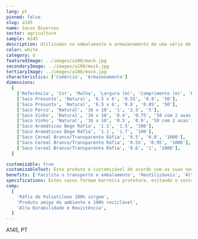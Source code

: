 ```yaml
---
lang: pt
pinned: false
slug: a145
name: Sacos Diversos
sector: agriculture
sample: A145
description: Utilizados no embalamento e armazenamento de uma série de produtos agro-alimentares, presunto, porco, aromáticas, entre outros.
color: white
category: d
featuredImage: ../images/a100/mock.jpg
secondaryImage: ../images/a100/mock.jpg
tertiaryImage: ../images/a100/mock.jpg
characteristics: ['Comércio', 'Armazenamento']
dimensions:
  [
    ['Referência', 'Cor', 'Malha', 'Largura (m)', 'Comprimento (m)', 'Embalagem (un)'],
    ['Saco Presunto', 'Natural', '6.5 x 6', '0.55', '0.8', '50'],
    ['Saco Presunto', 'Natural', '6.5 x 6', '0.6', '0.85', '50'],
    ['Saco Porco', 'Natural', '16 x 10', '1', '2.5', '5'],
    ['Saco Vinho', 'Natural', '16 x 10', '0.4', '0.75', '50 com 2 asas'],
    ['Saco Vinho', 'Natural', '16 x 10', '0.5', '0.9', '50 com 2 asas'],
    ['Saco Aromáticas Bege Ráfia', '1.1', '1.5', '100'],
    ['Saco Aromáticas Bege Ráfia', '1.1', '1.7', '100'],
    ['Saco Cereal Branco/Transparente Ráfia', '0.5', '0.8', '1000'],
    ['Saco Cereal Branco/Transparente Ráfia', '0.55', '0.95', '1000'],
    ['Saco Cereal Branco/Transparente Ráfia', '0.6', '1', '1000'],
  ]

customizable: true
customizableText: Este produto é customizável de acordo com as suas necessidades. Contacte-nos para mais informações.
benefits: ['Facilita o transporte e embalamento', 'Reutilizáveis', 'Alternativa económica']
specifications: Estes sacos formam barreira protetora, evitando o contacto direto de certos organismos que comprometam a viabilidade do produto.
comp:
  [
    'Ráfia de Polietileno 100% virgem',
    'Produto amigo do ambiente e 100% reciclável',
    'Alta Durabilidade e Resistência',
  ]
---
```


A145, PT
